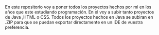 En este repositorio voy a poner todos los proyectos hechos por mi en los años que este estudiando programación. En el voy a subir tanto proyectos de Java ,HTML o CSS.
Todos los proyectos hechos en Java se subiran en .ZIP para que se puedan exportar directamente en un IDE de vuestra preferencia.
